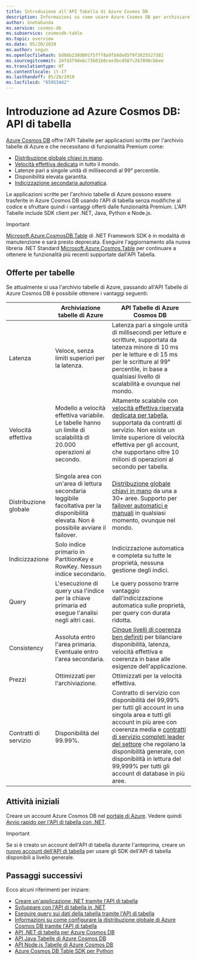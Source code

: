 ```yaml
---
title: Introduzione all'API Tabella di Azure Cosmos DB
description: Informazioni su come usare Azure Cosmos DB per archiviare volumi elevati di dati di coppie chiave/valore ed eseguire query su di essi con bassa latenza tramite l'API Tabella di Azure.
author: SnehaGunda
ms.service: cosmos-db
ms.subservice: cosmosdb-table
ms.topic: overview
ms.date: 05/20/2019
ms.author: sngun
ms.openlocfilehash: bd86b230d801f5fff8a9fb0de85f9f3025527382
ms.sourcegitcommit: 24fd3f9de6c73b01b0cee3bcd587c267898cbbee
ms.translationtype: HT
ms.contentlocale: it-IT
ms.lasthandoff: 05/20/2019
ms.locfileid: "65953442"
---
```

# <a name="introduction-to-azure-cosmos-db-table-api"></a>Introduzione ad Azure Cosmos DB: API di tabella

[Azure Cosmos DB](introduction.md) offre l'API Tabelle per applicazioni scritte per l'archivio tabelle di Azure e che necessitano di funzionalità Premium come:

* [Distribuzione globale chiavi in mano](distribute-data-globally.md).
* [Velocità effettiva dedicata](partition-data.md) in tutto il mondo.
* Latenze pari a singole unità di millisecondi al 99° percentile.
* Disponibilità elevata garantita.
* [Indicizzazione secondaria automatica](https://www.vldb.org/pvldb/vol8/p1668-shukla.pdf).

Le applicazioni scritte per l'archivio tabelle di Azure possono essere trasferite in Azure Cosmos DB usando l'API di tabella senza modifiche al codice e sfruttare quindi i vantaggi offerti dalle funzionalità Premium. L'API Tabelle include SDK client per .NET, Java, Python e Node.js.

> [!IMPORTANT]
> [Microsoft.Azure.CosmosDB.Table](https://www.nuget.org/packages/Microsoft.Azure.CosmosDB.Table) di .NET Framework SDK è in modalità di manutenzione e sarà presto deprecata. Eseguire l'aggiornamento alla nuova libreria .NET Standard [Microsoft.Azure.Cosmos.Table](https://www.nuget.org/packages/Microsoft.Azure.Cosmos.Table) per continuare a ottenere le funzionalità più recenti supportate dall'API Tabella.

## <a name="table-offerings"></a>Offerte per tabelle
Se attualmente si usa l'archivio tabelle di Azure, passando all'API Tabelle di Azure Cosmos DB è possibile ottenere i vantaggi seguenti:

| | Archiviazione tabelle di Azure | API Tabelle di Azure Cosmos DB |
| --- | --- | --- |
| Latenza | Veloce, senza limiti superiori per la latenza. | Latenza pari a singole unità di millisecondi per letture e scritture, supportata da latenza minore di 10 ms per le letture e di 15 ms per le scritture al 99° percentile, in base a qualsiasi livello di scalabilità e ovunque nel mondo. |
| Velocità effettiva | Modello a velocità effettiva variabile. Le tabelle hanno un limite di scalabilità di 20.000 operazioni al secondo. | Altamente scalabile con [velocità effettiva riservata dedicata per tabella](request-units.md), supportata da contratti di servizio. Non esiste un limite superiore di velocità effettiva per gli account, che supportano oltre 10 milioni di operazioni al secondo per tabella. |
| Distribuzione globale | Singola area con un'area di lettura secondaria leggibile facoltativa per la disponibilità elevata. Non è possibile avviare il failover. | [Distribuzione globale chiavi in mano](distribute-data-globally.md) da una a 30+ aree. Supporto per [failover automatici e manuali](high-availability.md) in qualsiasi momento, ovunque nel mondo. |
| Indicizzazione | Solo indice primario in PartitionKey e RowKey. Nessun indice secondario. | Indicizzazione automatica e completa su tutte le proprietà, nessuna gestione degli indici. |
| Query | L'esecuzione di query usa l'indice per la chiave primaria ed esegue l'analisi negli altri casi. | Le query possono trarre vantaggio dall'indicizzazione automatica sulle proprietà, per query con durata ridotta. |
| Consistency | Assoluta entro l'area primaria. Eventuale entro l'area secondaria. | [Cinque livelli di coerenza ben definiti](consistency-levels.md) per bilanciare disponibilità, latenza, velocità effettiva e coerenza in base alle esigenze dell'applicazione. |
| Prezzi | Ottimizzati per l'archiviazione. | Ottimizzati per la velocità effettiva. |
| Contratti di servizio | Disponibilità del 99.99%. | Contratto di servizio con disponibilità del 99,99% per tutti gli account in una singola area e tutti gli account in più aree con coerenza media e [contratti di servizio completi leader del settore](https://azure.microsoft.com/support/legal/sla/cosmos-db/) che regolano la disponibilità generale, con disponibilità in lettura del 99,999% per tutti gli account di database in più aree. |

## <a name="get-started"></a>Attività iniziali

Creare un account Azure Cosmos DB nel [portale di Azure](https://portal.azure.com). Vedere quindi [Avvio rapido per l'API di tabella con .NET](create-table-dotnet.md). 

> [!IMPORTANT]
> Se si è creato un account dell'API di tabella durante l'anteprima, creare un [nuovo account dell'API di tabella](create-table-dotnet.md#create-a-database-account) per usare gli SDK dell'API di tabella disponibili a livello generale.
>

## <a name="next-steps"></a>Passaggi successivi

Ecco alcuni riferimenti per iniziare:
* [Creare un'applicazione .NET tramite l'API di tabella](create-table-dotnet.md)
* [Sviluppare con l'API di tabella in .NET](tutorial-develop-table-dotnet.md)
* [Eseguire query sui dati della tabella tramite l'API di tabella](tutorial-query-table.md)
* [Informazioni su come configurare la distribuzione globale di Azure Cosmos DB tramite l'API di tabella](tutorial-global-distribution-table.md)
* [API .NET di tabella per Azure Cosmos DB](table-sdk-dotnet.md)
* [API Java Tabelle di Azure Cosmos DB](table-sdk-java.md)
* [API Node.js Tabelle di Azure Cosmos DB](table-sdk-nodejs.md)
* [Azure Cosmos DB Table SDK per Python](table-sdk-python.md)


